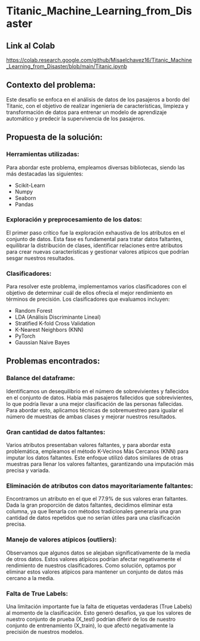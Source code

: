 # Titanic_Machine_Learning_from_Disaster

## Link al Colab
https://colab.research.google.com/github/Misaelchavez16/Titanic_Machine_Learning_from_Disaster/blob/main/Titanic.ipynb

## Contexto del problema:

Este desafío se enfoca en el análisis de datos de los pasajeros a bordo del Titanic, con el objetivo de realizar ingeniería de características, limpieza y transformación de datos para entrenar un modelo de aprendizaje automático y predecir la supervivencia de los pasajeros.

## Propuesta de la solución:

### Herramientas utilizadas:

Para abordar este problema, empleamos diversas bibliotecas, siendo las más destacadas las siguientes:

  - Scikit-Learn
  - Numpy
  - Seaborn
  - Pandas

### Exploración y preprocesamiento de los datos:

El primer paso crítico fue la exploración exhaustiva de los atributos en el conjunto de datos. Esta fase es fundamental para tratar datos faltantes, equilibrar la distribución de clases, identificar relaciones entre atributos para crear nuevas características y gestionar valores atípicos que podrían sesgar nuestros resultados.

### Clasificadores:

Para resolver este problema, implementamos varios clasificadores con el objetivo de determinar cuál de ellos ofrecía el mejor rendimiento en términos de precisión. Los clasificadores que evaluamos incluyen:

  - Random Forest
  - LDA (Análisis Discriminante Lineal)
  - Stratified K-fold Cross Validation
  - K-Nearest Neighbors (KNN)
  - PyTorch
  - Gaussian Naive Bayes

## Problemas encontrados:

### Balance del dataframe:
Identificamos un desequilibrio en el número de sobrevivientes y fallecidos en el conjunto de datos. Había más pasajeros fallecidos que sobrevivientes, lo que podría llevar a una mejor clasificación de las personas fallecidas. Para abordar esto, aplicamos técnicas de sobremuestreo para igualar el número de muestras de ambas clases y mejorar nuestros resultados.

### Gran cantidad de datos faltantes:
Varios atributos presentaban valores faltantes, y para abordar esta problemática, empleamos el método K-Vecinos Más Cercanos (KNN) para imputar los datos faltantes. Este enfoque utilizó datos similares de otras muestras para llenar los valores faltantes, garantizando una imputación más precisa y variada.

### Eliminación de atributos con datos mayoritariamente faltantes:
Encontramos un atributo en el que el 77.9% de sus valores eran faltantes. Dada la gran proporción de datos faltantes, decidimos eliminar esta columna, ya que llenarla con métodos tradicionales generaría una gran cantidad de datos repetidos que no serían útiles para una clasificación precisa.

### Manejo de valores atípicos (outliers):
Observamos que algunos datos se alejaban significativamente de la media de otros datos. Estos valores atípicos podrían afectar negativamente el rendimiento de nuestros clasificadores. Como solución, optamos por eliminar estos valores atípicos para mantener un conjunto de datos más cercano a la media.

### Falta de True Labels:
Una limitación importante fue la falta de etiquetas verdaderas (True Labels) al momento de la clasificación. Esto generó desafíos, ya que los valores de nuestro conjunto de prueba (X_test) podrían diferir de los de nuestro conjunto de entrenamiento (X_train), lo que afectó negativamente la precisión de nuestros modelos.
